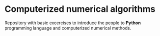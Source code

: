 # Computerized numerical algorithms

Repository with basic excercises to introduce the people to **Python** programming language and computerized numerical methods. 
